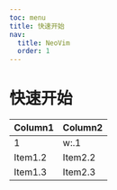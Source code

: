```yaml
---
toc: menu
title: 快速开始
nav:
  title: NeoVim
  order: 1
---
```


# 快速开始
| Column1   | Column2    |
|--------------- | --------------- |
|  1 | w:.1   |
| Item1.2   | Item2.2   |
| Item1.3   | Item2.3   |

